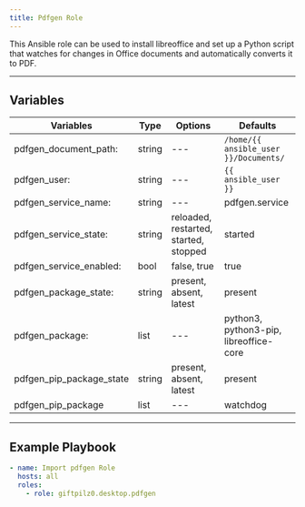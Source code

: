 ```yaml
---
title: Pdfgen Role
---
```


This Ansible role can be used to install libreoffice and set up a Python script that watches for changes in Office documents and automatically converts it to PDF.

______________________________________________________________________

## Variables

| Variables                | Type   | Options                               | Defaults                               |
| ------------------------ | ------ | ------------------------------------- | -------------------------------------- |
| pdfgen_document_path:    | string | ---                                   | `/home/{{ ansible_user }}/Documents/`  |
| pdfgen_user:             | string | ---                                   | `{{ ansible_user }}`                   |
| pdfgen_service_name:     | string | ---                                   | pdfgen.service                         |
| pdfgen_service_state:    | string | reloaded, restarted, started, stopped | started                                |
| pdfgen_service_enabled:  | bool   | false, true                           | true                                   |
| pdfgen_package_state:    | string | present, absent, latest               | present                                |
| pdfgen_package:          | list   | ---                                   | python3, python3-pip, libreoffice-core |
| pdfgen_pip_package_state | string | present, absent, latest               | present                                |
| pdfgen_pip_package       | list   | ---                                   | watchdog                               |

______________________________________________________________________

## Example Playbook

```yaml
- name: Import pdfgen Role
  hosts: all
  roles:
    - role: giftpilz0.desktop.pdfgen
```
